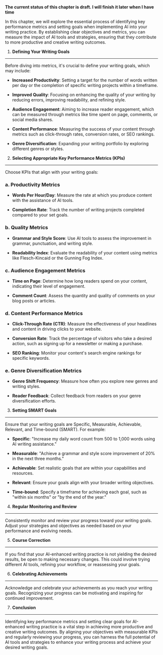 **The current status of this chapter is draft. I will finish it later when I have time**

In this chapter, we will explore the essential process of identifying key performance metrics and setting goals when implementing AI into your writing practice. By establishing clear objectives and metrics, you can measure the impact of AI tools and strategies, ensuring that they contribute to more productive and creative writing outcomes.

1. **Defining Your Writing Goals**
----------------------------------

Before diving into metrics, it's crucial to define your writing goals, which may include:

* **Increased Productivity**: Setting a target for the number of words written per day or the completion of specific writing projects within a timeframe.

* **Improved Quality**: Focusing on enhancing the quality of your writing by reducing errors, improving readability, and refining style.

* **Audience Engagement**: Aiming to increase reader engagement, which can be measured through metrics like time spent on page, comments, or social media shares.

* **Content Performance**: Measuring the success of your content through metrics such as click-through rates, conversion rates, or SEO rankings.

* **Genre Diversification**: Expanding your writing portfolio by exploring different genres or styles.

2. **Selecting Appropriate Key Performance Metrics (KPIs)**
-----------------------------------------------------------

Choose KPIs that align with your writing goals:

### a. **Productivity Metrics**

* **Words Per Hour/Day**: Measure the rate at which you produce content with the assistance of AI tools.

* **Completion Rate**: Track the number of writing projects completed compared to your set goals.

### b. **Quality Metrics**

* **Grammar and Style Score**: Use AI tools to assess the improvement in grammar, punctuation, and writing style.

* **Readability Index**: Evaluate the readability of your content using metrics like Flesch-Kincaid or the Gunning Fog Index.

### c. **Audience Engagement Metrics**

* **Time on Page**: Determine how long readers spend on your content, indicating their level of engagement.

* **Comment Count**: Assess the quantity and quality of comments on your blog posts or articles.

### d. **Content Performance Metrics**

* **Click-Through Rate (CTR)**: Measure the effectiveness of your headlines and content in driving clicks to your website.

* **Conversion Rate**: Track the percentage of visitors who take a desired action, such as signing up for a newsletter or making a purchase.

* **SEO Ranking**: Monitor your content's search engine rankings for specific keywords.

### e. **Genre Diversification Metrics**

* **Genre Shift Frequency**: Measure how often you explore new genres and writing styles.

* **Reader Feedback**: Collect feedback from readers on your genre diversification efforts.

3. **Setting SMART Goals**
--------------------------

Ensure that your writing goals are Specific, Measurable, Achievable, Relevant, and Time-bound (SMART). For example:

* **Specific**: "Increase my daily word count from 500 to 1,000 words using AI writing assistance."

* **Measurable**: "Achieve a grammar and style score improvement of 20% in the next three months."

* **Achievable**: Set realistic goals that are within your capabilities and resources.

* **Relevant**: Ensure your goals align with your broader writing objectives.

* **Time-bound**: Specify a timeframe for achieving each goal, such as "within six months" or "by the end of the year."

4. **Regular Monitoring and Review**
------------------------------------

Consistently monitor and review your progress toward your writing goals. Adjust your strategies and objectives as needed based on your performance and evolving needs.

5. **Course Correction**
------------------------

If you find that your AI-enhanced writing practice is not yielding the desired results, be open to making necessary changes. This could involve trying different AI tools, refining your workflow, or reassessing your goals.

6. **Celebrating Achievements**
-------------------------------

Acknowledge and celebrate your achievements as you reach your writing goals. Recognizing your progress can be motivating and inspiring for continued improvement.

7. **Conclusion**
-----------------

Identifying key performance metrics and setting clear goals for AI-enhanced writing practice is a vital step in achieving more productive and creative writing outcomes. By aligning your objectives with measurable KPIs and regularly reviewing your progress, you can harness the full potential of AI tools and strategies to enhance your writing process and achieve your desired writing goals.
